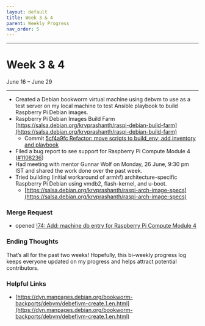 ```yaml
---
layout: default
title: Week 3 & 4
parent: Weekly Progress
nav_order: 5
---
```

---
# Week 3 & 4
June 16 – June 29

---
- Created a Debian bookworm virtual machine using debvm to use as a test server on my local machine to test Ansible playbook to build Raspberry Pi Debian images.
- Raspberry Pi Debian Images Build Farm [https://salsa.debian.org/krvprashanth/raspi-debian-build-farm](https://salsa.debian.org/krvprashanth/raspi-debian-build-farm)
    - Commit [5cf4a9fc Refactor: move scripts to build_env; add inventory and playbook](https://salsa.debian.org/krvprashanth/raspi-debian-build-farm/-/commit/5cf4a9fc91d6d8c6750c7d2ed9d37d07046b8b00)
- Filed a bug report to see support for Raspberry Pi Compute Module 4 ([#1108236](https://bugs.debian.org/cgi-bin/bugreport.cgi?bug=1108236))
- Had meeting with mentor Gunnar Wolf on Monday, 26 June, 9:30 pm IST and shared the work done over the past week.
- Tried building (initial workaround of armhf) architecture-specific Raspberry Pi Debian using vmdb2, flash-kernel, and u-boot.
    - [https://salsa.debian.org/krvprashanth/raspi-arch-image-specs](https://salsa.debian.org/krvprashanth/raspi-arch-image-specs)


### Merge Request
- opened [!74: Add: machine db entry for Raspberry Pi Compute Module 4](https://salsa.debian.org/installer-team/flash-kernel/-/merge_requests/74)

### Ending Thoughts
That’s all for the past two weeks! Hopefully, this bi-weekly progress log keeps everyone updated on my progress and helps attract potential contributors.

### Helpful Links
- [https://dyn.manpages.debian.org/bookworm-backports/debvm/debefivm-create.1.en.html](https://dyn.manpages.debian.org/bookworm-backports/debvm/debefivm-create.1.en.html)


